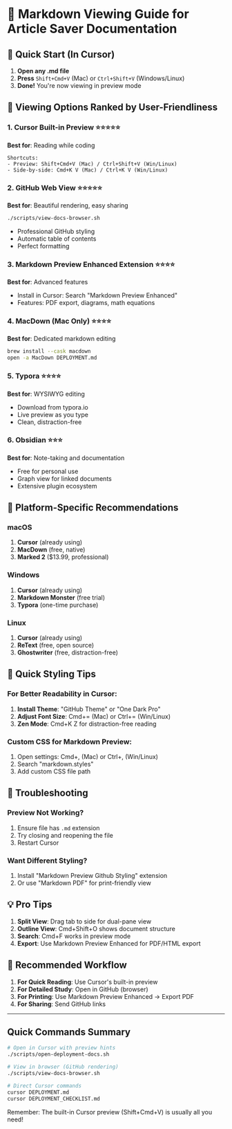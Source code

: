 # 📖 Markdown Viewing Guide for Article Saver Documentation

## 🚀 Quick Start (In Cursor)

1. **Open any .md file**
2. **Press** `Shift+Cmd+V` (Mac) or `Ctrl+Shift+V` (Windows/Linux)
3. **Done!** You're now viewing in preview mode

## 🎯 Viewing Options Ranked by User-Friendliness

### 1. **Cursor Built-in Preview** ⭐⭐⭐⭐⭐
**Best for**: Reading while coding
```
Shortcuts:
- Preview: Shift+Cmd+V (Mac) / Ctrl+Shift+V (Win/Linux)
- Side-by-side: Cmd+K V (Mac) / Ctrl+K V (Win/Linux)
```

### 2. **GitHub Web View** ⭐⭐⭐⭐⭐
**Best for**: Beautiful rendering, easy sharing
```bash
./scripts/view-docs-browser.sh
```
- Professional GitHub styling
- Automatic table of contents
- Perfect formatting

### 3. **Markdown Preview Enhanced Extension** ⭐⭐⭐⭐
**Best for**: Advanced features
- Install in Cursor: Search "Markdown Preview Enhanced"
- Features: PDF export, diagrams, math equations

### 4. **MacDown (Mac Only)** ⭐⭐⭐⭐
**Best for**: Dedicated markdown editing
```bash
brew install --cask macdown
open -a MacDown DEPLOYMENT.md
```

### 5. **Typora** ⭐⭐⭐⭐
**Best for**: WYSIWYG editing
- Download from typora.io
- Live preview as you type
- Clean, distraction-free

### 6. **Obsidian** ⭐⭐⭐
**Best for**: Note-taking and documentation
- Free for personal use
- Graph view for linked documents
- Extensive plugin ecosystem

## 📱 Platform-Specific Recommendations

### macOS
1. **Cursor** (already using)
2. **MacDown** (free, native)
3. **Marked 2** ($13.99, professional)

### Windows
1. **Cursor** (already using)
2. **Markdown Monster** (free trial)
3. **Typora** (one-time purchase)

### Linux
1. **Cursor** (already using)
2. **ReText** (free, open source)
3. **Ghostwriter** (free, distraction-free)

## 🎨 Quick Styling Tips

### For Better Readability in Cursor:
1. **Install Theme**: "GitHub Theme" or "One Dark Pro"
2. **Adjust Font Size**: Cmd+= (Mac) or Ctrl+= (Win/Linux)
3. **Zen Mode**: Cmd+K Z for distraction-free reading

### Custom CSS for Markdown Preview:
1. Open settings: Cmd+, (Mac) or Ctrl+, (Win/Linux)
2. Search "markdown.styles"
3. Add custom CSS file path

## 🚨 Troubleshooting

### Preview Not Working?
1. Ensure file has `.md` extension
2. Try closing and reopening the file
3. Restart Cursor

### Want Different Styling?
1. Install "Markdown Preview Github Styling" extension
2. Or use "Markdown PDF" for print-friendly view

## 💡 Pro Tips

1. **Split View**: Drag tab to side for dual-pane view
2. **Outline View**: Cmd+Shift+O shows document structure
3. **Search**: Cmd+F works in preview mode
4. **Export**: Use Markdown Preview Enhanced for PDF/HTML export

## 🎯 Recommended Workflow

1. **For Quick Reading**: Use Cursor's built-in preview
2. **For Detailed Study**: Open in GitHub (browser)
3. **For Printing**: Use Markdown Preview Enhanced → Export PDF
4. **For Sharing**: Send GitHub links

---

## Quick Commands Summary

```bash
# Open in Cursor with preview hints
./scripts/open-deployment-docs.sh

# View in browser (GitHub rendering)
./scripts/view-docs-browser.sh

# Direct Cursor commands
cursor DEPLOYMENT.md
cursor DEPLOYMENT_CHECKLIST.md
```

Remember: The built-in Cursor preview (Shift+Cmd+V) is usually all you need!